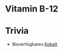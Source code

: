 # Vitamin B-12
# Trivia
- Bioverfügbares [Kobalt](../../../Datenbank_Elemente_Des_Periodensystems/Kobalt.md)